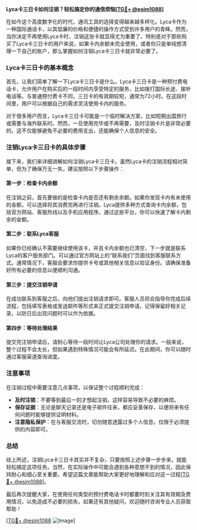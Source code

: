 **Lyca卡三日卡如何注销？轻松搞定你的通信烦恼[[TG💪+ @esim1088](https://t.me/s/esim1088)]**

在如今这个高度数字化的时代，通讯工具的选择变得越来越多样化。Lyca卡作为一种国际通话卡，以其低廉的价格和便捷的操作方式受到许多用户的青睐。然而，当你决定不再使用Lyca卡时，注销这张卡就显得尤为重要了。特别是对于那些购买了Lyca卡三日卡的用户来说，如果卡内余额未完全使用，或者你只是单纯想清理一下自己的账户，那么掌握如何注销Lyca卡三日卡就非常必要了。

### Lyca卡三日卡的基本概念

首先，让我们简单了解一下Lyca卡三日卡是什么。Lyca卡三日卡是一种预付费电话卡，允许用户在购买后的一段时间内享受特定的服务，比如拨打国际长途、接听电话等。与普通预付费卡不同，三日卡的有效期较短，通常为72小时。在这段时间里，用户可以根据自己的需求灵活使用卡内的服务。

对于很多用户而言，Lyca卡三日卡可能是一个临时解决方案，比如短期出国旅行或需要与海外联系时。然而，一旦使用完毕或不再需要，及时注销卡片是非常必要的。这不仅能够避免不必要的费用支出，还能确保个人信息的安全。

### 注销Lyca卡三日卡的具体步骤

接下来，我们来详细讲解如何注销Lyca卡三日卡。虽然Lyca卡的注销流程相对简单，但为了确保万无一失，建议按照以下步骤操作：

#### 第一步：检查卡内余额

在注销之前，首先要做的是检查卡内是否还有剩余余额。如果你发现卡内有未使用的金额，可以选择将其消费完再进行注销。Lyca提供多种方式查询卡内余额，包括官方网站、客服热线以及手机应用程序。通过这些平台，你可以快速了解卡内剩余的金额。

#### 第二步：联系Lyca客服

如果你已经确认不需要继续使用该卡，并且卡内余额也已清空，下一步就是联系Lyca的客户服务部门。可以通过官方网站上的“联系我们”页面找到客服联系方式。通常情况下，客服会要求你提供卡号或其他相关信息以验证身份。请确保准备好所有必要的信息以便顺利沟通。

#### 第三步：提交注销申请

在成功联系到客服之后，向他们提出注销请求即可。客服人员将会指导你完成后续流程，包括填写表格或发送邮件等形式来正式提交注销申请。记得保留好相关记录，以防日后出现问题时可以作为依据。

#### 第四步：等待处理结果

提交完注销申请后，请耐心等待一段时间让Lyca公司处理你的请求。一般来说，整个过程不会太长，但如果遇到特殊情况可能会有所延迟。在此期间，你可以随时通过客服渠道查询进度。

### 注意事项

在注销过程中需要注意几点事项，以保证整个过程顺利完成：

- **及时注销**：不要等到最后一刻才想起注销，这样容易导致不必要的麻烦。
- **保存证据**：无论是聊天记录还是电子邮件往来，都应妥善保存，以便将来有任何问题时能够提供证明材料。
- **注意隐私保护**：在与客服交流时，切勿随意透露过多个人信息，仅限于必须提供的内容即可。

### 总结

综上所述，注销Lyca卡三日卡其实并不复杂，只要按照上述步骤一步步来，就能轻松搞定这项任务。当然，在实际操作中可能会遇到各种意想不到的情况，因此保持耐心和细心至关重要。希望这篇文章能帮助大家更好地理解和应对这一过程[[TG💪+ @esim1088](https://t.me/s/esim1088)]。

最后再次提醒大家，在使用任何类型的预付费电话卡时都要时刻关注其有效期及费用情况，以免造成不必要的损失。如果还有其他疑问，欢迎随时咨询专业人员获取帮助！

[[TG💪+ @esim1088](https://t.me/s/esim1088) ![Image](https://i.postimg.cc/4NQfJmqS/Snipaste-2025-05-13-00-14-12.png)]